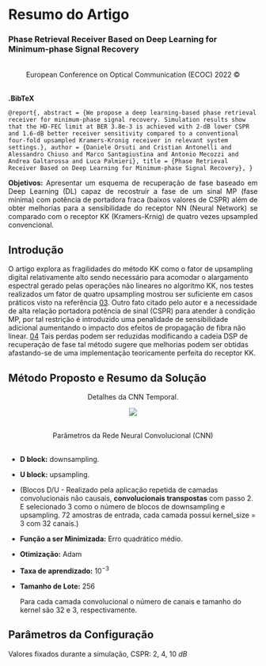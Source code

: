 # Resumo do Artigo
### Phase Retrieval Receiver Based on Deep Learning for Minimum-phase Signal Recovery
<br>
<center>European Conference on Optical Communication (ECOC) 2022 © </center>
</br>

**.BibTeX**

```
@report{, abstract = {We propose a deep learning-based phase retrieval receiver for minimum-phase signal recovery. Simulation results show that the HD-FEC limit at BER 3.8e-3 is achieved with 2-dB lower CSPR and 1.6-dB better receiver sensitivity compared to a conventional four-fold upsampled Kramers-Kronig receiver in relevant system settings.}, author = {Daniele Orsuti and Cristian Antonelli and Alessandro Chiuso and Marco Santagiustina and Antonio Mecozzi and Andrea Galtarossa and Luca Palmieri}, title = {Phase Retrieval Receiver Based on Deep Learning for Minimum-phase Signal Recovery}, }
```
<p align=justify><b>Objetivos:</b> Apresentar um esquema de recuperação de fase baseado em Deep Learning (DL) capaz de recostruir a fase de um sinal MP (fase mínima) com potência de portadora fraca (baixos valores de CSPR) além de obter melhorias para a sensibilidade do receptor NN (Neural Network) se comparado com o receptor KK (Kramers-Krnig) de quatro vezes upsampled convencional.</p>

## Introdução
O artigo explora as fragilidades do método KK como o fator de upsampling digital relativamente alto sendo necessário para acomodar o alargamento espectral gerado pelas operações não lineares no algoritmo KK, nos testes realizados um fator de quatro upsampling  mostrou ser suficiente em casos práticos visto na referência [03](!https://ieeexplore.ieee.org/document/8346206). Outro fato citado pelo autor e a necessidade de alta relação portadora potência de sinal (CSPR) para atender à condição MP, por tal restrição é introduzido uma penalidade de sensibilidade adicional aumentando o impacto dos efeitos de propagação de fibra não linear. [04](!https://ieeexplore.ieee.org/document/8274918) Tais perdas podem ser reduzidas modificando a cadeia DSP de recuperação de fase tal método sugere que melhorias podem ser obtidas afastando-se de
uma implementação teoricamente perfeita do receptor KK.

## Método Proposto e Resumo da Solução

<center>Detalhes da CNN Temporal.</center>

<p align="center">
  <img src="https://i.postimg.cc/fWFH4zW8/Captura-de-tela-2022-10-16-105550.png">
</p>

<br>
<center>Parâmetros da Rede Neural Convolucional (CNN)</center>
</br>

- **D block:** downsampling.
- **U block:** upsampling.
- (Blocos D/U - Realizado pela aplicação repetida de camadas convolucionais não causais, **convolucionais transpostas** com passo 2. E selecionado 3 como o número de blocos de downsampling e upsampling. 72 amostras de entrada, cada camada possui kernel_size = 3 com 32 canais.)
- **Função a ser Minimizada:**  Erro quadrático médio.
- **Otimização:** Adam 
- **Taxa de aprendizado:** $10^{-3}$
- **Tamanho de Lote:** 256 

    Para cada camada convolucional o número de canais e tamanho do kernel são 32 e 3, respectivamente.

## Parâmetros da Configuração
Valores fixados durante a simulação, CSPR: 2, 4, 10 *dB*


